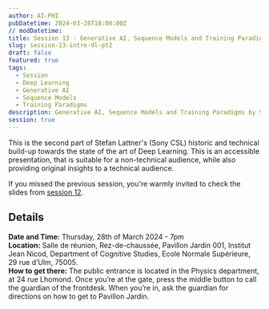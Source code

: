 ```yaml
---
author: AI-PHI
pubDatetime: 2024-03-28T18:00:00Z
// modDatetime:
title: Session 13 - Generative AI, Sequence Models and Training Paradigms
slug: session-13-intro-dl-pt2
draft: false
featured: true
tags:
  - Session
  - Deep Learning
  - Generative AI
  - Sequence Models
  - Training Paradigms
description: Generative AI, Sequence Models and Training Paradigms by Stefan Lattner (Sony CSL)
session: true
---
```


This is the second part of Stefan Lattner's (Sony CSL) historic and technical build-up towards the state of the art of Deep Learning. This is an accessible presentation, that is suitable for a non-technical audience, while also providing original insights to a technical audience.

If you missed the previous session, you're warmly invited to check the slides from [session 12](session-12-intro-dl).

## Details

**Date and Time:** Thursday, 28th of March 2024 - 7pm  
**Location:** Salle de réunion, Rez-de-chaussée, Pavillon Jardin 001, Institut Jean Nicod, Department of Cognitive Studies, Ecole Normale Supérieure, 29 rue d’Ulm, 75005.  
**How to get there:** The public entrance is located in the Physics department, at 24 rue Lhomond. Once you’re at the gate, press the middle button to call the guardian of the frontdesk. When you’re in, ask the guardian for directions on how to get to Pavillon Jardin.

